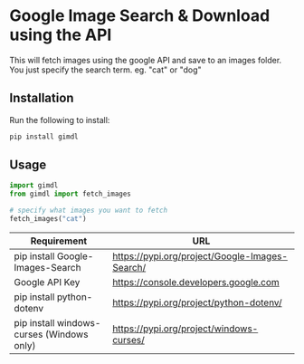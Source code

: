# Google Image Search & Download using the API

This will fetch images using the google API and save to an images folder. You just specify the search term. eg. "cat" or "dog"

## Installation

Run the following to install:

```python
pip install gimdl
```

## Usage

```python
import gimdl
from gimdl import fetch_images

# specify what images you want to fetch
fetch_images("cat")
```
| Requirement | URL |
| ----------- | ----------- |
| pip install Google-Images-Search | https://pypi.org/project/Google-Images-Search/ |
| Google API Key | https://console.developers.google.com |
| pip install python-dotenv | https://pypi.org/project/python-dotenv/ |
| pip install windows-curses (Windows only)  | https://pypi.org/project/windows-curses/ |


